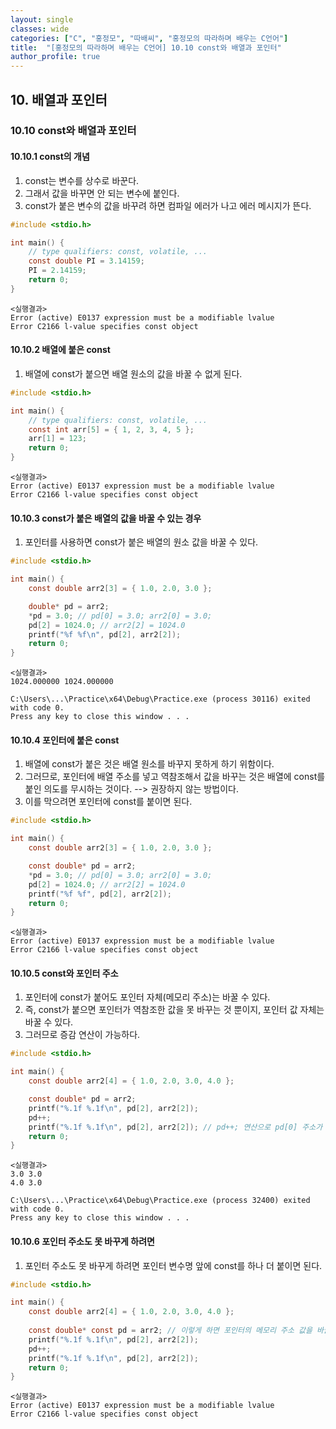 ```yaml
---
layout: single
classes: wide
categories: ["C", "홍정모", "따배씨", "홍정모의 따라하며 배우는 C언어"]
title:  "[홍정모의 따라하며 배우는 C언어] 10.10 const와 배열과 포인터"
author_profile: true
---
```


## 10. 배열과 포인터

### 10.10 const와 배열과 포인터

#### 10.10.1 const의 개념

1. const는 변수를 상수로 바꾼다.
2. 그래서 값을 바꾸면 안 되는 변수에 붙인다.
3. const가 붙은 변수의 값을 바꾸려 하면 컴파일 에러가 나고 에러 메시지가 뜬다.

```c
#include <stdio.h>

int main() {
	// type qualifiers: const, volatile, ...
	const double PI = 3.14159;
	PI = 2.14159;
	return 0;
}
```
```
<실행결과>
Error (active) E0137 expression must be a modifiable lvalue
Error C2166 l-value specifies const object	
```

#### 10.10.2 배열에 붙은 const

1. 배열에 const가 붙으면 배열 원소의 값을 바꿀 수 없게 된다.

```c
#include <stdio.h>

int main() {
	// type qualifiers: const, volatile, ...
	const int arr[5] = { 1, 2, 3, 4, 5 };
	arr[1] = 123;
	return 0;
}
```
```
<실행결과>
Error (active) E0137 expression must be a modifiable lvalue
Error C2166 l-value specifies const object	
```

#### 10.10.3 const가 붙은 배열의 값을 바꿀 수 있는 경우

1. 포인터를 사용하면 const가 붙은 배열의 원소 값을 바꿀 수 있다.

```c
#include <stdio.h>

int main() {
	const double arr2[3] = { 1.0, 2.0, 3.0 };

	double* pd = arr2;
	*pd = 3.0; // pd[0] = 3.0; arr2[0] = 3.0;
	pd[2] = 1024.0; // arr2[2] = 1024.0
	printf("%f %f\n", pd[2], arr2[2]);
	return 0;
}
```
```
<실행결과>
1024.000000 1024.000000

C:\Users\...\Practice\x64\Debug\Practice.exe (process 30116) exited with code 0.
Press any key to close this window . . .
```

#### 10.10.4 포인터에 붙은 const

1. 배열에 const가 붙은 것은 배열 원소를 바꾸지 못하게 하기 위함이다.
2. 그러므로, 포인터에 배열 주소를 넣고 역참조해서 값을 바꾸는 것은 배열에 const를 붙인 의도를 무시하는 것이다. --> 권장하지 않는 방법이다.
3. 이를 막으려면 포인터에 const를 붙이면 된다.

```c
#include <stdio.h>

int main() {
	const double arr2[3] = { 1.0, 2.0, 3.0 };

	const double* pd = arr2;
	*pd = 3.0; // pd[0] = 3.0; arr2[0] = 3.0;
	pd[2] = 1024.0; // arr2[2] = 1024.0
	printf("%f %f", pd[2], arr2[2]);
	return 0;
}
```
```
<실행결과>
Error (active) E0137 expression must be a modifiable lvalue
Error C2166 l-value specifies const object	
```

#### 10.10.5 const와 포인터 주소

1. 포인터에 const가 붙어도 포인터 자체(메모리 주소)는 바꿀 수 있다.
2. 즉, const가 붙으면 포인터가 역참조한 값을 못 바꾸는 것 뿐이지, 포인터 값 자체는 바꿀 수 있다.
3. 그러므로 증감 연산이 가능하다.

```c
#include <stdio.h>

int main() {
	const double arr2[4] = { 1.0, 2.0, 3.0, 4.0 };

	const double* pd = arr2;
	printf("%.1f %.1f\n", pd[2], arr2[2]);
	pd++;
	printf("%.1f %.1f\n", pd[2], arr2[2]); // pd++; 연산으로 pd[0] 주소가 1 증가, 따라서 pd[0]는 2.0, pd[2]는 4.0
	return 0;
}
```
```
<실행결과>
3.0 3.0
4.0 3.0

C:\Users\...\Practice\x64\Debug\Practice.exe (process 32400) exited with code 0.
Press any key to close this window . . .
```

#### 10.10.6 포인터 주소도 못 바꾸게 하려면

1. 포인터 주소도 못 바꾸게 하려면 포인터 변수명 앞에 const를 하나 더 붙이면 된다.

```c
#include <stdio.h>

int main() {
	const double arr2[4] = { 1.0, 2.0, 3.0, 4.0 };
    
	const double* const pd = arr2; // 이렇게 하면 포인터의 메모리 주소 값을 바꿀 수 없어 pd++;에서 컴파일 에러가 난다.
	printf("%.1f %.1f\n", pd[2], arr2[2]);
	pd++;
	printf("%.1f %.1f\n", pd[2], arr2[2]);
	return 0;
}
```
```
<실행결과>
Error (active) E0137 expression must be a modifiable lvalue
Error C2166 l-value specifies const object	
```
